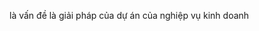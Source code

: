 <!--thiết kế hướng miền-->
<!--@miền (Domain) là gì?-->

là vấn đề
là giải pháp
của dự án
của nghiệp vụ kinh doanh

<!--@Tên miền phụ (Sub-Domain) là gì?-->

<!-- @Bối cảnh giới hạn (Bounded Context ) -->
